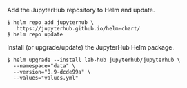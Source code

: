 Add the JupyterHub repository to Helm and update.
```
$ helm repo add jupyterhub \
   https://jupyterhub.github.io/helm-chart/
$ helm repo update
```
Install (or upgrade/update) the JupyterHub Helm package.
```
$ helm upgrade --install lab-hub jupyterhub/jupyterhub \
  --namespace="data" \
  --version="0.9-dcde99a" \
  --values="values.yml"
```

